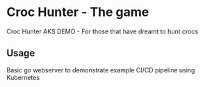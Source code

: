 # Croc Hunter - The game

Croc Hunter AKS DEMO - For those that have dreamt to hunt crocs

## Usage

Basic go webserver to demonstrate example CI/CD pipeline using Kubernetes